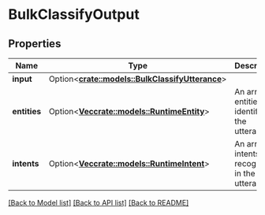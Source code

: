 # BulkClassifyOutput

## Properties

Name | Type | Description | Notes
------------ | ------------- | ------------- | -------------
**input** | Option<[**crate::models::BulkClassifyUtterance**](BulkClassifyUtterance.md)> |  | [optional]
**entities** | Option<[**Vec<crate::models::RuntimeEntity>**](RuntimeEntity.md)> | An array of entities identified in the utterance. | [optional]
**intents** | Option<[**Vec<crate::models::RuntimeIntent>**](RuntimeIntent.md)> | An array of intents recognized in the utterance. | [optional]

[[Back to Model list]](../README.md#documentation-for-models) [[Back to API list]](../README.md#documentation-for-api-endpoints) [[Back to README]](../README.md)


